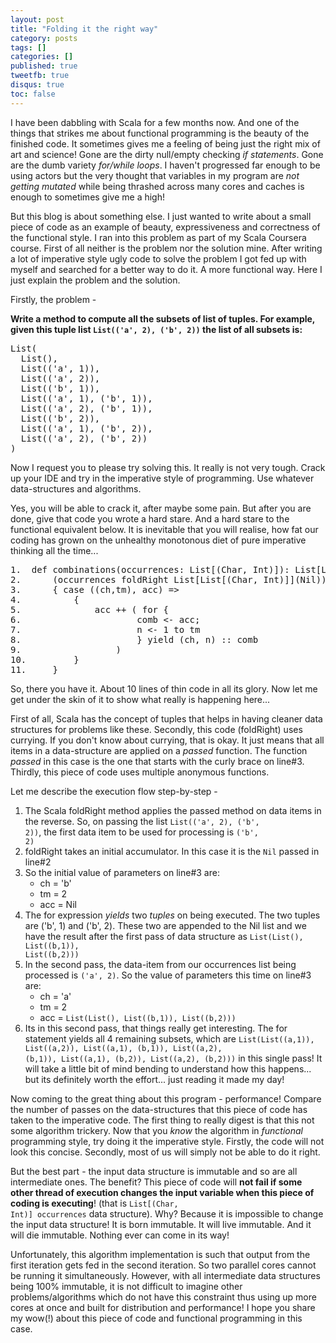 ```yaml
---
layout: post
title: "Folding it the right way"
category: posts
tags: []
categories: []
published: true
tweetfb: true
disqus: true
toc: false
---
```


I have been dabbling with Scala for a few months now. And one of the things that strikes me about functional programming is the beauty of the finished code. It sometimes gives me a feeling of being just the right mix of art and science! Gone are the dirty null/empty checking *if statements*. Gone are the dumb variety *for/while loops*. I haven't progressed far enough to be using actors but the very thought that variables in my program are *not getting mutated* while being thrashed across many cores and caches is enough to sometimes give me a high!

But this blog is about something else. I just wanted to write about a small piece of code as an example of beauty, expressiveness and correctness of the functional style. I ran into this problem as part of my Scala Coursera course. First of all neither is the problem nor the solution mine. After writing a lot of imperative style ugly code to solve the problem I got fed up with myself and searched for a better way to do it. A more functional way. Here I just explain the problem and the solution.

Firstly, the problem - 

**Write a method to compute all the subsets of list of tuples. For example, given this tuple list <code>List(('a', 2), ('b', 2))</code> the list of all subsets is:**
<pre>
List(
  List(),
  List(('a', 1)),
  List(('a', 2)),
  List(('b', 1)),
  List(('a', 1), ('b', 1)),
  List(('a', 2), ('b', 1)),
  List(('b', 2)),
  List(('a', 1), ('b', 2)),
  List(('a', 2), ('b', 2))
)
</pre>

Now I request you to please try solving this. It really is not very tough. Crack up your IDE and try in the imperative style of programming. Use whatever data-structures and algorithms.

Yes, you will be able to crack it, after maybe some pain. But after you are done, give that code you wrote a hard stare. And a hard stare to the functional equivalent below. It is inevitable that you will realise, how fat our coding has grown on the unhealthy monotonous diet of pure imperative thinking all the time...

<pre>
1.	def combinations(occurrences: List[(Char, Int)]): List[List[(Char, Int)]] = 
2.		(occurrences foldRight List[List[(Char, Int)]](Nil)) 
3.		{ case ((ch,tm), acc) => 
4.    		{
5.      		acc ++ ( for { 
6.      				comb <- acc; 
7.      				n <- 1 to tm 
8.      				} yield (ch, n) :: comb 
9.      			)
10.			} 
11.		}
</pre>

So, there you have it. About 10 lines of thin code in all its glory. Now let me get under the skin of it to show what really is happening here...

First of all, Scala has the concept of tuples that helps in having cleaner data structures for problems like these. Secondly, this code (foldRight) uses currying. If you don't know about currying, that is okay. It just means that all items in a data-structure are applied on a *passed* function. The function *passed* in this case is the one that starts with the curly brace on line#3. Thirdly, this piece of code uses multiple anonymous functions.

Let me describe the execution flow step-by-step -

1. The Scala foldRight method applies the passed method on data items in the reverse. So, on passing the list <code>List(('a', 2), ('b', 2))</code>, the first data item to be used for processing is <code>('b', 2)</code>
2. foldRight takes an initial accumulator. In this case it is the <code>Nil</code> passed in line#2
3. So the initial value of parameters on line#3 are: 
	* ch = 'b'
	* tm = 2
	* acc = Nil
4. The for expression *yields* two *tuples* on being executed. The two tuples are ('b', 1) and ('b', 2). These two are appended to the Nil list and we have the result after the first pass of data structure as <code>List(List(), List((b,1)), List((b,2)))</code>
5. In the second pass, the data-item from our occurrences list being processed is <code>('a', 2)</code>. So the value of parameters this time on line#3 are:
	* ch = 'a'
	* tm = 2
	* acc = <code>List(List(), List((b,1)), List((b,2)))</code>
6. Its in this second pass, that things really get interesting. The for statement yields all 4 remaining subsets, which are <code>List(List((a,1)), List((a,2)), List((a,1), (b,1)), List((a,2), (b,1)), List((a,1), (b,2)), List((a,2), (b,2)))</code> in this single pass! It will take a little bit of mind bending to understand how this happens... but its definitely worth the effort... just reading it made my day!

Now coming to the great thing about this program - performance! Compare the number of passes on the data-structures that this piece of code has taken to the imperative code. The first thing to really digest is that this not some algorithm trickery. Now that you *know* the algorithm in *functional* programming style, try doing it the imperative style. Firstly, the code will not look this concise. Secondly, most of us will simply not be able to do it right.

But the best part - the input data structure is immutable and so are all intermediate ones. The benefit? This piece of code will **not fail if some other thread of execution changes the input variable when this piece of coding is executing**! (that is <code>List[(Char, Int)] occurrences</code> data structure). Why? Because it is impossible to change the input data structure! It is born immutable. It will live immutable. And it will die immutable. Nothing ever can come in its way!

Unfortunately, this algorithm implementation is such that output from the first iteration gets fed in the second iteration. So two parallel cores cannot be running it simultaneously. However, with all intermediate data structures being 100% immutable, it is not difficult to imagine other problems/algorithms which do not have this constraint thus using up more cores at once and built for distribution and performance! I hope you share my wow(!) about this piece of code and functional programming in this case.